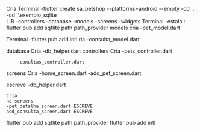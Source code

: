 Cria Terminal
        -flutter create sa_petshop --platforms=android --empty
         -cd ..
        -cd .\exemplo_sqlite\
LIB
        -controllers
        -database
        -models
        -screens
        -widgets
Terminal
            -estala :  flutter pub add sqflite path path_provider
models
    cria
        -pet_model.dart

Terminal
         -flutter pub add intl
    ria
        -consulta_model.dart

database 
    Cria
        -db_helper.dart
controllers
    Cria
        -pets_controller.dart 
 
        -conultas_controller.dart

screens
    Cria
        -home_screen.dart
        -add_pet_screen.dart

escreve 
        -db_helper.dart

    Cria
    no screens
    -pet_detalhe_screen.dart ESCREVE 
    add_consulta_screen.dart ESCREVE



flutter pub add sqflite path path_provider
flutter pub add intl                  
    